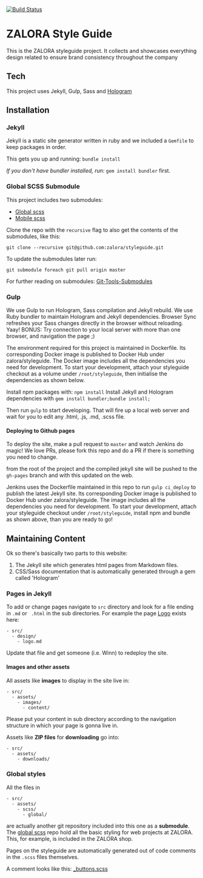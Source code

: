 [![Build Status](https://travis-ci.org/zalora/styleguide.svg)](https://travis-ci.org/zalora/styleguide)

# ZALORA Style Guide

This is the ZALORA styleguide project. It collects and showcases everything design related to ensure brand consistency throughout the company

## Tech

This project uses Jekyll, Gulp, Sass and [Hologram](https://github.com/trulia/hologram)

## Installation

### Jekyll

Jekyll is a static site generator written in ruby and we included a `Gemfile` to keep packages in order.

This gets you up and running: ```bundle install```

*If you don't have bundler installed, run:* ```gem install bundler``` first.

### Global SCSS Submodule

This project includes two submodules:

- [Global scss](https://github.com/zalora/global-scss)
- [Mobile scss](https://github.com/zalora/mobile-scss)

Clone the repo with the `recursive` flag to also get the contents of the submodules, like this:

`git clone --recursive git@github.com:zalora/styleguide.git`

To update the submodules later run:

`git submodule foreach git pull origin master`

For further reading on submodules: [Git-Tools-Submodules](https://git-scm.com/book/en/v2/Git-Tools-Submodules)


### Gulp

We use Gulp to run Hologram, Sass compilation and Jekyll rebuild. We use Ruby bundler to maintain Hologram and Jekyll dependencies. Browser Sync refreshes your Sass changes directly in the browser without reloading. Yaay! BONUS: Try connection to your local server with more than one browser, and navigation the page ;)

The environment required for this project is maintained in Dockerfile. Its corresponding Docker image is published to Docker Hub under zalora/styleguide. The Docker image includes all the dependencies you need for development. To start your development, attach your styleguide checkout as a volume under ```/root/styleguide```, then initialise the dependencies as shown below.

Install npm packages with: ```npm install```
Install Jekyll and Hologram dependencies with ```gem install bundler;bundle install;```

Then run ```gulp``` to start developing. That will fire up a local web server and wait for you to edit any .html, .js, .md, .scss file.


#### Deploying to Github pages

To deploy the site, make a pull request to ```master``` and watch Jenkins do magic!
We love PRs, please fork this repo and do a PR if there is something you need to change.

from the root of the project and the compiled jekyll site will be pushed to the `gh-pages` branch and with this updated on the web.

Jenkins uses the Dockerfile maintained in this repo to run ```gulp ci_deploy``` to publish the latest Jekyll site. Its corresponding Docker image is published to Docker Hub under zalora/styleguide. The image includes all the dependencies you need for development. To start your development, attach your styleguide checkout under ```/root/styleguide```, install npm and bundle as shown above, than you are ready to go!


## Maintaining Content

Ok so there's basically two parts to this website:

1. The Jekyll site which generates html pages from Markdown files.
2. CSS/Sass documentation that is automatically generated through a gem called 'Hologram'

### Pages in Jekyll

To add or change pages navigate to `src` directory and look for a file ending in `.md` or ` .html` in the sub directories. For example the page [Logo](http://styleguide.zalora.com/design/logo.html) exists here:

```
- src/
  - design/
    - logo.md
```

Update that file and get someone (i.e. Winn) to redeploy the site.

#### Images and other assets

All assets like **images** to display in the site live in:

```
- src/
  - assets/
    - images/
      - content/
```

Please put your content in sub directory according to the navigation structure in which your page is gonna live in.

Assets like **ZIP files** for **downloading** go into:

```
- src/
  - assets/
    - downloads/
```

### Global styles

All the files in

```
- src/
  - assets/
    - scss/
      - global/
```

are actually another git repository included into this one as a **submodule**. The [global scss](https://github.com/zalora/global-scss) repo hold all the basic styling for web projects at ZALORA. This, for example, is included in the ZALORA shop.

Pages on the styleguide are automatically generated out of code comments in the `.scss` files themselves.

A comment looks like this: [_buttons.scss](https://github.com/zalora/global-scss/blob/master/components/_buttons.scss)


